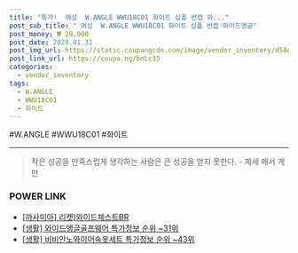 ```yaml
--- 
title: "특가!  여성  W.ANGLE WWU18C01 화이트 심플 썬캡 와..." 
post_sub_title: " 여성  W.ANGLE WWU18C01 화이트 심플 썬캡 와이드앵글" 
post_money: ₩ 29,000 
post_date: 2020.01.31 
post_img_url: https://static.coupangcdn.com/image/vendor_inventory/d58e/0b42a620424af8cfbfb10a84b8f0f45e2b428f0c9c3dac9d7aa3f769a447.jpg 
post_link_url: https://coupa.ng/bnLc35 
categories: 
  - vendor_inventory 
tags: 
  - W.ANGLE 
  - WWU18C01 
  - 화이트 
--- 
```

  #W.ANGLE #WWU18C01 #화이트 
<hr> 

> 작은 성공을 만족스럽게 생각하는 사람은 큰 성공을 얻지 못한다. - 제세 메서 게만 


### POWER LINK

* <a href="https://blog.naver.com/santokki14/221787347516" target="_blank">[까사미아] 리켓)와이드체스트BR</a>
* <a href="https://blog.naver.com/sakai111/221777025503" target="_blank"> [생활] 와이드앵글골프웨어 특가정보 순위 ~31위</a>
* <a href="https://blog.naver.com/sakai111/221779923057" target="_blank"> [생활] 비비안노와이어속옷세트 특가정보 순위 ~43위</a>
